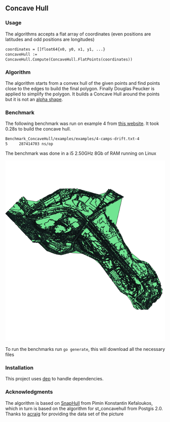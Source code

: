 ## Concave Hull

### Usage

The algorithms accepts a flat array of coordinates (even positions are latitudes and odd positions are longitudes)

    coordinates = []float64{x0, y0, x1, y1, ...}
    concaveHull := ConcaveHull.Compute(ConcaveHull.FlatPoints(coordinates))

### Algorithm

The algorithm starts from a convex hull of the given points and find points close to the edges to build the final polygon. Finally Douglas Peucker is applied to simplify the polygon.
It builds a Concave Hull around the points but it is not an [alpha shape](https://en.wikipedia.org/wiki/Alpha_shape).




### Benchmark

The following benchmark was run on example 4 from [this website](https://www.codeproject.com/Articles/1201438/The-Concave-Hull-of-a-Set-of-Points). It took 0.28s to build the concave hull.

    Benchmark_ConcaveHull/examples/examples/4-camps-drift.txt-4          	       5	 287414703 ns/op

The benchmark was done in a i5 2.50GHz 8Gb of RAM running on Linux

![Concave hull of a network](./example.png?raw=true "Concave Hull")

To run the benchmarks run `go generate`, this will download all the necessary files

### Installation

This project uses [dep](https://github.com/golang/dep) to handle dependencies.


### Acknowledgments

The algorithm is based on [SnapHull](https://github.com/skipperkongen/jts-algorithm-pack/blob/master/src/org/geodelivery/jap/concavehull/SnapHull.java) from Pimin Konstantin Kefaloukos, which in turn is based on the algorithm for st_concavehull from Postgis 2.0.
Thanks to [acraig](https://github.com/acraig5075) for providing the data set of the picture
